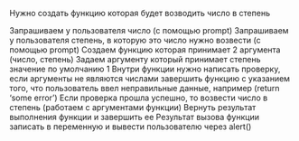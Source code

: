 Нужно создать функцию которая будет возводить число в степень

Запрашиваем у пользователя число (с помощью prompt)
Запрашиваем у пользователя степень, в которую это число нужно возвести (с помощью prompt)
Создаем функцию которая принимает 2 аргумента (число, степень)
Задаем аргументу который принимает степень значение по умолчанию 1
Внутри функции нужно написать проверку, если аргументы не являются числами завершить функцию с указанием того, что пользователь ввел неправильные данные, например (return ‘some error’)
Если проверка прошла успешно, то возвести число в степень (работаем с аргументами функции)
Вернуть результат выполнения функции и завершить ее
Результат вызова функции записать в переменную и вывести пользователю через alert()